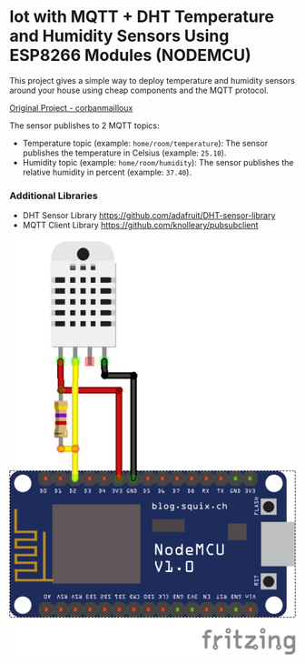 # Iot with MQTT + DHT Temperature and Humidity Sensors Using ESP8266 Modules (NODEMCU)
This project gives a simple way to deploy temperature and humidity sensors around your house using cheap components and the MQTT protocol.

[Original Project - corbanmailloux](https://github.com/corbanmailloux/esp-mqtt-dht)

The sensor publishes to 2 MQTT topics:
- Temperature topic (example: `home/room/temperature`): The sensor publishes the temperature in Celsius (example: `25.10`).
- Humidity topic (example: `home/room/humidity`): The sensor publishes the relative humidity in percent (example: `37.40`).

### Additional Libraries
- DHT Sensor Library https://github.com/adafruit/DHT-sensor-library
- MQTT Client Library https://github.com/knolleary/pubsubclient

![alt tag](images/nodemcu-dht.png)
